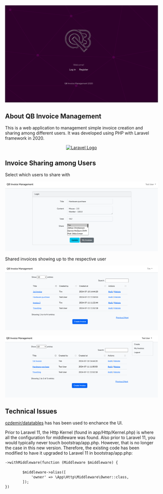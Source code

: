 <p align="center">
<img src="https://github.com/delanceronline/qb-invoice-manage/blob/main/readme-images/landing.png">
</p>

## About QB Invoice Management

This is a web application to management simple invoice creation and sharing among different users. It was developed using PHP with Laravel framework in 2020.

<p align="center"><a href="https://laravel.com" target="_blank"><img src="https://raw.githubusercontent.com/laravel/art/master/logo-lockup/5%20SVG/2%20CMYK/1%20Full%20Color/laravel-logolockup-cmyk-red.svg" width="400" alt="Laravel Logo"></a></p>

## Invoice Sharing among Users

<p>Select which users to share with</p>
<p align="center">
<img src="https://github.com/delanceronline/qb-invoice-manage/blob/main/readme-images/edit.png">
</p>

<p>Shared invoices showing up to the respective user</p>
<p align="center">
<img src="https://github.com/delanceronline/qb-invoice-manage/blob/main/readme-images/sharing1.png">
</p>

<p align="center">
<img src="https://github.com/delanceronline/qb-invoice-manage/blob/main/readme-images/sharing2.png">
</p>

## Technical Issues

[ozdemir/datatables](https://datatables.ozdemir.be/) has has been used to enchance the UI.

Prior to Laravel 11, the Http Kernel (found in app/Http/Kernel.php) is where all the configuration for middleware was found. Also prior to Laravel 11, you would typically never touch bootstrap/app.php. However, that is no longer the case in this new version. Therefore, the existing code has been modified to have it upgraded to Laravel 11 in bootstrap/app.php:

```
->withMiddleware(function (Middleware $middleware) {
        
        $middleware->alias([
            'owner' => \App\Http\Middleware\Owner::class,
        ]);
})
```